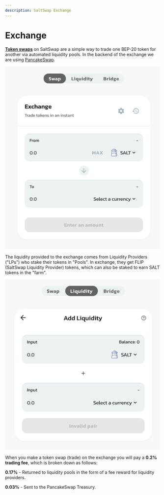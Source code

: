 ```yaml
---
description: SaltSwap Exchange
---
```


# Exchange

[**Token swaps**](https://exchange.saltswap.finance/#/swap) on SaltSwap are a simple way to trade one BEP-20 token for another via automated liquidity pools. In the backend of the exchange we are using [PancakeSwap](https://pancakeswap.finance/).

![SaltSwap Exchange UI](../.gitbook/assets/saltswap-exchange.png)

The liquidity provided to the exchange comes from Liquidity Providers \("LPs"\) who stake their tokens in "Pools". In exchange, they get FLIP \(SaltSwap Liquidity Provider\) tokens, which can also be staked to earn SALT tokens in the "farm".

![SaltSwap Pools UI](../.gitbook/assets/liquidity.png)

When you make a token swap \(trade\) on the exchange you will pay a **0.2% trading fee**, which is broken down as follows:

**0.17%** - Returned to liquidity pools in the form of a fee reward for liquidity providers.

**0.03%** - Sent to the PancakeSwap Treasury.
